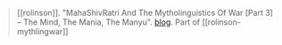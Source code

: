 > [[rolinson]]. "MahaShivRatri And The Mytholinguistics Of War [Part 3] – The Mind, The Mania, The Manyu". [blog](https://aryaakasha.com/2020/02/22/mahashivratri-and-the-mytholinguistics-of-war-part-3-the-mind-the-mania-the-manyu/). Part of [[rolinson-mythlingwar]]